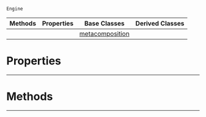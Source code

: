  `Engine`

|Methods|Properties|Base Classes|Derived Classes|
|---|---|---|---|
| | |[metacomposition](https://github.com/ArendDanielek/ZeroDocsTest/blob/master/code_reference/class_reference/metacomposition.markdown)| |


 #  Properties


---  
 #  Methods


---  
 
  
  
  
  
  
  
  

 